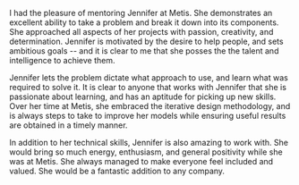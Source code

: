 I had the pleasure of mentoring Jennifer at Metis. She demonstrates an excellent ability to take a problem and break it down into its components. She approached all aspects of her projects with passion, creativity, and determination. Jennifer is motivated by the desire to help people, and sets ambitious goals -- and it is clear to me that she posses the the talent and intelligence to achieve them.

Jennifer lets the problem dictate what approach to use, and learn what was required to solve it. It is clear to anyone that works with Jennifer that she is passionate about learning, and has an aptitude for picking up new skills. Over her time at Metis, she embraced the iterative design methodology, and is always steps to take to improve her models while ensuring useful results are obtained in a timely manner.

In addition to her technical skills, Jennifer is also amazing to work with. She would bring so much energy, enthusiasm, and general positivity while she was at Metis. She always managed to make everyone feel included and valued. She would be a fantastic addition to any company.
